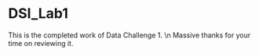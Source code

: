 # DSI_Lab1
This is the completed work of Data Challenge 1. \n
Massive thanks for your time on reviewing it.
